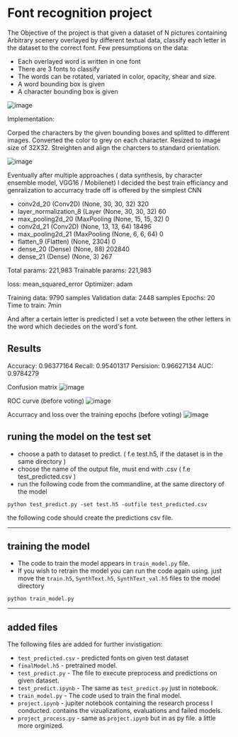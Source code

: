# Font recognition project
The Objective of the project is that given a dataset of N pictures containing Arbitrary scenery overlayed
by different textual data, classify each letter in the dataset to the correct font.
Few presumptions on the data:
* Each overlayed word is written in one font
* There are 3 fonts to classify
* The words can be rotated, variated in color, opacity, shear and size.
* A word bounding box is given
* A character bounding box is given 

![image](https://user-images.githubusercontent.com/51075167/114318173-7fc1f180-9b14-11eb-8915-59c42fbd3190.png)

Implementation: 

Corped the characters by the given bounding boxes and splitted to different images.
Converted the color to grey on each character.
Resized to image size of 32X32.
Streighten and align the charcters to standard orientation.

![image](https://user-images.githubusercontent.com/51075167/114318713-f8c24880-9b16-11eb-9bea-c0ffe771a62c.png)

Eventually after multiple approaches ( data synthesis, by character ensemble model, VGG16 / Mobilenet)
I decided the best train efficiancy and genralization to accurracy trade off is offered by the simplest CNN

* conv2d_20 (Conv2D)           (None, 30, 30, 32)        320       
* layer_normalization_8 (Layer (None, 30, 30, 32)        60        
* max_pooling2d_20 (MaxPooling (None, 15, 15, 32)        0         
* conv2d_21 (Conv2D)           (None, 13, 13, 64)        18496     
* max_pooling2d_21 (MaxPooling (None, 6, 6, 64)          0         
* flatten_9 (Flatten)          (None, 2304)              0         
* dense_20 (Dense)             (None, 88)                202840    
* dense_21 (Dense)             (None, 3)                 267       

Total params: 221,983
Trainable params: 221,983

loss: mean_squared_error
Optimizer: adam

Training data: 9790 samples
Validation data: 2448 samples
Epochs: 20
Time to train: 7min

And after a certain letter is predicted I set a vote between the other letters in the word which deciedes on the word's font.

## Results
Accuracy:  0.96377164
Recall:  0.95401317
Persision:  0.96627134
AUC:  0.9784279

Confusion matrix
![image](https://user-images.githubusercontent.com/51075167/114319858-f2829b00-9b1b-11eb-9535-449461af06fd.png)

ROC curve (before voting)
![image](https://user-images.githubusercontent.com/51075167/114319867-f9111280-9b1b-11eb-9fa8-92e044b47033.png)

Accurracy and loss over the training epochs (before voting)
![image](https://user-images.githubusercontent.com/51075167/114319879-00382080-9b1c-11eb-976e-91e5c39d94db.png)

## runing the model on the test set

* choose a path to dataset to predict. ( f.e test.h5, if the dataset is in the same directory )
* choose the name  of the output file, must end with .csv ( f.e test_predicted.csv )
* run the following code from the commandline, at the same directory of the model

```
python test_predict.py -set test.h5 -outfile test_predicted.csv
```

the following code should create the predictions csv file.

---

## training the model
* The code to train the model appears in `train_model.py` file.
* If you wish to retrain the model you can run the code again using.
  just move the `train.h5`, `SynthText.h5`, `SynthText_val.h5` files to the model directory
```
python train_model.py
```

---
## added files
The following files are added for further invistigation:

* `test_predicted.csv` - predicted fonts on given test dataset
* `finalModel.h5` 	 - pretrained model.
* `test_predict.py`	 - The file to execute preprocess and predictions on given dataset.
* `test_predict.ipynb`	 - The same as `test_predict.py` just in notebook.
* `train_model.py` 	 - The code used to train the final model.
* `project.ipynb` 	 - jupiter notebook containing the research process I conducted. contains the vizualizations, evaluations and failed models.
* `project_process.py` - same as `project.ipynb` but in as py file. a little more orginized.


